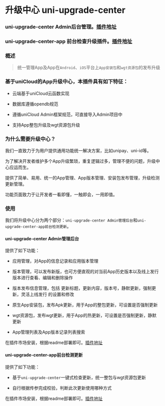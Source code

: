 # 升级中心  uni-upgrade-center

### uni-upgrade-center Admin后台管理。[插件地址](https://ext.dcloud.net.cn/plugin?id=4470)

### uni-upgrade-center-app 前台检查升级插件。[插件地址](https://ext.dcloud.net.cn/plugin?id=4542)

### 概述

> 统一管理App及App在`Android`、`iOS`平台上`App安装包`和`wgt资源包`的发布升级

### 基于uniCloud的App升级中心，本插件具有如下特征：
  - 云端基于uniCloud云函数实现

  - 数据库遵循opendb规范

  - 遵循uniCloud Admin框架规范，可直接导入Admin项目中
  
  - 支持App整包升级及wgt资源包升级

### 为什么需要升级中心？
  我们一直致力于为用户提供通用功能统一解决方案，比如unipay、uni-id等。
  
  为了解决开发者维护多个App升级繁琐，重复逻辑过多，管理不便的问题，升级中心应运而生。

  提供了简单、易用、统一的App管理、App版本管理、安装包发布管理，升级检测更新管理。
  
  功能页面致力于让开发者一看即懂，一触即会，一用即值。

### 使用
我们将升级中心分为两个部分：`uni-upgrade-center Admin管理后台`和`uni-upgrade-center-app前台检测更新`。

#### uni-upgrade-center Admin管理后台
提供了如下功能：
  - 应用管理，对App的信息记录和应用版本管理

  - 版本管理，可以发布新版，也可方便直观的对当前App历史版本以及线上发行版本进行查看、编辑和删除操作

  - 版本发布信息管理，包括 更新标题，更新内容，版本号，静默更新，强制更新，灵活上线发行 的设置和修改

  - 原生App安装包，发布Apk更新，用于App的整包更新，可设置是否强制更新

  - wgt资源包，发布wgt更新，用于App的热更新，可设置是否强制更新，静默更新

  - App管理列表及App版本记录列表搜索

在插件市场安装，根据readme部署即可。[插件地址](https://ext.dcloud.net.cn/plugin?id=4470)

#### uni-upgrade-center-app前台检测更新
提供了如下功能：
  - 基于`uni-upgrade-center`一键式检查更新，统一整包与wgt资源包更新

  - 自行根据传参完成校验，判断此次更新使用哪种方式

在插件市场安装，根据readme部署即可。[插件地址](https://ext.dcloud.net.cn/plugin?id=4542)